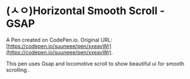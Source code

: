 # (ㅅㅇ)Horizontal Smooth Scroll - GSAP

A Pen created on CodePen.io. Original URL: [https://codepen.io/suuneee/pen/xxeavWr](https://codepen.io/suuneee/pen/xxeavWr).

This pen uses Gsap and locomotive scroll to show beautiful ui for smooth scrolling .
